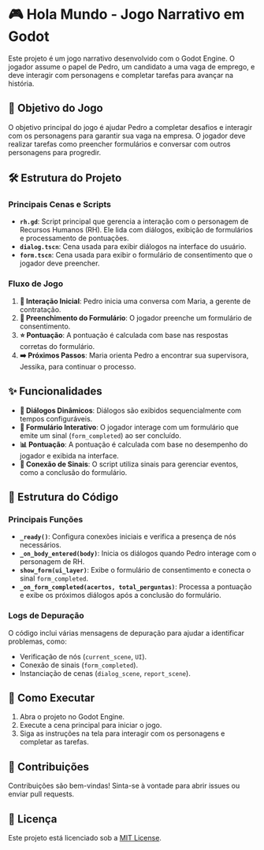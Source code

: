 # 🎮 Hola Mundo - Jogo Narrativo em Godot

Este projeto é um jogo narrativo desenvolvido com o Godot Engine. O jogador assume o papel de Pedro, um candidato a uma vaga de emprego, e deve interagir com personagens e completar tarefas para avançar na história.

## 🎯 Objetivo do Jogo

O objetivo principal do jogo é ajudar Pedro a completar desafios e interagir com os personagens para garantir sua vaga na empresa. O jogador deve realizar tarefas como preencher formulários e conversar com outros personagens para progredir.

## 🛠️ Estrutura do Projeto

### Principais Cenas e Scripts

- **`rh.gd`**: Script principal que gerencia a interação com o personagem de Recursos Humanos (RH). Ele lida com diálogos, exibição de formulários e processamento de pontuações.
- **`dialog.tscn`**: Cena usada para exibir diálogos na interface do usuário.
- **`form.tscn`**: Cena usada para exibir o formulário de consentimento que o jogador deve preencher.

### Fluxo de Jogo

1. **👋 Interação Inicial**: Pedro inicia uma conversa com Maria, a gerente de contratação.
2. **📝 Preenchimento do Formulário**: O jogador preenche um formulário de consentimento.
3. **⭐ Pontuação**: A pontuação é calculada com base nas respostas corretas do formulário.
4. **➡️ Próximos Passos**: Maria orienta Pedro a encontrar sua supervisora, Jessika, para continuar o processo.

## ✨ Funcionalidades

- **💬 Diálogos Dinâmicos**: Diálogos são exibidos sequencialmente com tempos configuráveis.
- **📄 Formulário Interativo**: O jogador interage com um formulário que emite um sinal (`form_completed`) ao ser concluído.
- **📊 Pontuação**: A pontuação é calculada com base no desempenho do jogador e exibida na interface.
- **🔗 Conexão de Sinais**: O script utiliza sinais para gerenciar eventos, como a conclusão do formulário.

## 🧩 Estrutura do Código

### Principais Funções

- **`_ready()`**: Configura conexões iniciais e verifica a presença de nós necessários.
- **`_on_body_entered(body)`**: Inicia os diálogos quando Pedro interage com o personagem de RH.
- **`show_form(ui_layer)`**: Exibe o formulário de consentimento e conecta o sinal `form_completed`.
- **`_on_form_completed(acertos, total_perguntas)`**: Processa a pontuação e exibe os próximos diálogos após a conclusão do formulário.

### Logs de Depuração

O código inclui várias mensagens de depuração para ajudar a identificar problemas, como:
- Verificação de nós (`current_scene`, `UI`).
- Conexão de sinais (`form_completed`).
- Instanciação de cenas (`dialog_scene`, `report_scene`).

## 🚀 Como Executar

1. Abra o projeto no Godot Engine.
2. Execute a cena principal para iniciar o jogo.
3. Siga as instruções na tela para interagir com os personagens e completar as tarefas.

## 🤝 Contribuições

Contribuições são bem-vindas! Sinta-se à vontade para abrir issues ou enviar pull requests.

## 📜 Licença

Este projeto está licenciado sob a [MIT License](LICENSE).
